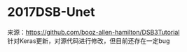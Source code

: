 # 2017DSB-Unet

来源：https://github.com/booz-allen-hamilton/DSB3Tutorial
<br>针对Keras更新，对源代码进行修改，但目前还存在一定bug
